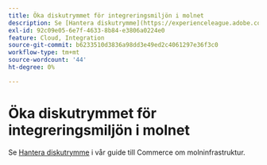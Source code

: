 ```yaml
---
title: Öka diskutrymmet för integreringsmiljön i molnet
description: Se [Hantera diskutrymme](https://experienceleague.adobe.com/en/docs/commerce-cloud-service/user-guide/develop/storage/manage-disk-space) i vår guide för Commerce om molninfrastruktur.
exl-id: 92c09e05-6e7f-4633-8b84-e3806a0224e0
feature: Cloud, Integration
source-git-commit: b6233510d3836a98dd3e49ed2c4061297e36f3c0
workflow-type: tm+mt
source-wordcount: '44'
ht-degree: 0%

---
```


# Öka diskutrymmet för integreringsmiljön i molnet

Se [Hantera diskutrymme](https://experienceleague.adobe.com/en/docs/commerce-cloud-service/user-guide/develop/storage/manage-disk-space) i vår guide till Commerce om molninfrastruktur.
